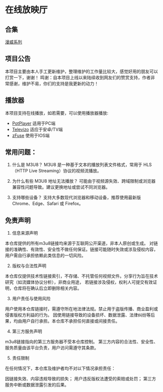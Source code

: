 # 在线放映厅

## 合集

[漫威系列](https://github.com/thecgs/mymovie/漫威.md)

## 项目公告

本项目主要由本人手工更新维护，整理维护的工作量比较大，感觉好用的朋友可以打赏一下，谢谢！
鸣谢：自本项目上线以来陆续收到网友们的赞赏支持，作者非常感谢，维护不易，你们的支持是我更新的动力！

## 播放器

本项目支持在线播放，如若需要，可以使用播放器播放:

- [PotPlayer](https://potplayer.tv/) 适用于PC端
- [Televizo](https://televizo.net/) 适应于安卓/TV端
- [zFuse](https://apps.apple.com/cn/app/zfuse-%E8%A7%86%E9%A2%91%E6%92%AD%E6%94%BE%E5%99%A8/id1054505347) 使用于IOS端

## 常用问题：

1. 什么是 M3U8？
M3U8 是一种基于文本的播放列表文件格式，常用于 HLS（HTTP Live Streaming）协议的视频流播放。

2. 为什么有些 M3U8 地址无法播放？
可能由于视频源失效、跨域限制或浏览器兼容性问题导致。建议更换地址或尝试不同浏览器。

3. 支持哪些设备？
支持大多数现代浏览器和移动设备，推荐使用最新版 Chrome、Edge、Safari 或 Firefox。


## 免责声明

1. ​​信息来源声明​​

本仓库提供的所有m3u8链接​​均来源于互联网公开渠道​​，非本人原创或生成。
对链接的​​准确性、有效性、安全性不做任何保证​​。链接可能随时失效或涉及侵权内容，用户需自行承担依赖此类信息的一切风险。

2. ​​版权与合法性声明​​

​​本仓库仅提供技术性链接索引，不存储、不托管任何视频文件​​。分享行为旨在技术研究（如流媒体协议分析），​​非商业用途​​，
若链接涉及侵权，权利人可提交有效证明，仓库将在确认后​​立即删除相关内容​​。

3. ​​用户责任与使用风险​​

用户使用本仓库链接时，​​需遵守所在地法律法规​​。禁止用于盗版传播、商业盈利或侵害版权方利益的行为。
因使用链接导致的​​设备损坏、数据泄露、法律纠纷等后果，均由用户自行承担​​。本仓库不承担任何直接或间接责任。

4. ​​第三方服务声明​​

m3u8链接指向的第三方服务器不受本仓库控制​​。
第三方内容的​​合法性、安全性、服务质量由该平台负责​​，用户访问需遵守其条款。

5. ​​责任限制​​

在任何情况下，本仓库及维护者均不对以下情况承担责任：

因链接失效、内容违规导致的损失；
用户违反版权法遭受的索赔或处罚；
第三方服务中断或数据泄露引发的后果。

